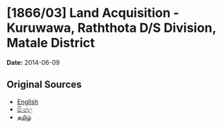 # [1866/03] Land Acquisition - Kuruwawa, Raththota D/S Division, Matale District

**Date:** 2014-06-09

## Original Sources

- [English](https://documents.gov.lk/view/extra-gazettes/2014/6/1866-03_E.pdf)
- [සිංහල](https://documents.gov.lk/view/extra-gazettes/2014/6/1866-03_S.pdf)
- [தமிழ்](https://documents.gov.lk/view/extra-gazettes/2014/6/1866-03_T.pdf)
